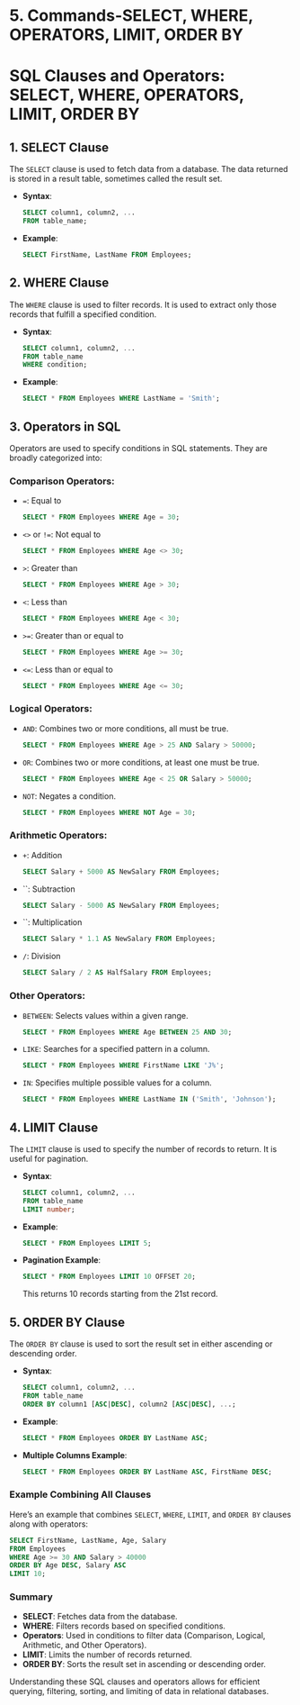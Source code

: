 # 5. Commands-SELECT, WHERE, OPERATORS, LIMIT, ORDER BY

# SQL Clauses and Operators: SELECT, WHERE, OPERATORS, LIMIT, ORDER BY

## 1. SELECT Clause

The `SELECT` clause is used to fetch data from a database. The data returned is stored in a result table, sometimes called the result set.

- **Syntax**:
    
    ```sql
    SELECT column1, column2, ...
    FROM table_name;
    
    ```
    
- **Example**:
    
    ```sql
    SELECT FirstName, LastName FROM Employees;
    
    ```
    

## 2. WHERE Clause

The `WHERE` clause is used to filter records. It is used to extract only those records that fulfill a specified condition.

- **Syntax**:
    
    ```sql
    SELECT column1, column2, ...
    FROM table_name
    WHERE condition;
    
    ```
    
- **Example**:
    
    ```sql
    SELECT * FROM Employees WHERE LastName = 'Smith';
    
    ```
    

## 3. Operators in SQL

Operators are used to specify conditions in SQL statements. They are broadly categorized into:

### Comparison Operators:

- `=`: Equal to
    
    ```sql
    SELECT * FROM Employees WHERE Age = 30;
    
    ```
    
- `<>` or `!=`: Not equal to
    
    ```sql
    SELECT * FROM Employees WHERE Age <> 30;
    
    ```
    
- `>`: Greater than
    
    ```sql
    SELECT * FROM Employees WHERE Age > 30;
    
    ```
    
- `<`: Less than
    
    ```sql
    SELECT * FROM Employees WHERE Age < 30;
    
    ```
    
- `>=`: Greater than or equal to
    
    ```sql
    SELECT * FROM Employees WHERE Age >= 30;
    
    ```
    
- `<=`: Less than or equal to
    
    ```sql
    SELECT * FROM Employees WHERE Age <= 30;
    
    ```
    

### Logical Operators:

- `AND`: Combines two or more conditions, all must be true.
    
    ```sql
    SELECT * FROM Employees WHERE Age > 25 AND Salary > 50000;
    
    ```
    
- `OR`: Combines two or more conditions, at least one must be true.
    
    ```sql
    SELECT * FROM Employees WHERE Age < 25 OR Salary > 50000;
    
    ```
    
- `NOT`: Negates a condition.
    
    ```sql
    SELECT * FROM Employees WHERE NOT Age = 30;
    
    ```
    

### Arithmetic Operators:

- `+`: Addition
    
    ```sql
    SELECT Salary + 5000 AS NewSalary FROM Employees;
    
    ```
    
- ``: Subtraction
    
    ```sql
    SELECT Salary - 5000 AS NewSalary FROM Employees;
    
    ```
    
- ``: Multiplication
    
    ```sql
    SELECT Salary * 1.1 AS NewSalary FROM Employees;
    
    ```
    
- `/`: Division
    
    ```sql
    SELECT Salary / 2 AS HalfSalary FROM Employees;
    
    ```
    

### Other Operators:

- `BETWEEN`: Selects values within a given range.
    
    ```sql
    SELECT * FROM Employees WHERE Age BETWEEN 25 AND 30;
    
    ```
    
- `LIKE`: Searches for a specified pattern in a column.
    
    ```sql
    SELECT * FROM Employees WHERE FirstName LIKE 'J%';
    
    ```
    
- `IN`: Specifies multiple possible values for a column.
    
    ```sql
    SELECT * FROM Employees WHERE LastName IN ('Smith', 'Johnson');
    
    ```
    

## 4. LIMIT Clause

The `LIMIT` clause is used to specify the number of records to return. It is useful for pagination.

- **Syntax**:
    
    ```sql
    SELECT column1, column2, ...
    FROM table_name
    LIMIT number;
    
    ```
    
- **Example**:
    
    ```sql
    SELECT * FROM Employees LIMIT 5;
    
    ```
    
- **Pagination Example**:
    
    ```sql
    SELECT * FROM Employees LIMIT 10 OFFSET 20;
    
    ```
    
    This returns 10 records starting from the 21st record.
    

## 5. ORDER BY Clause

The `ORDER BY` clause is used to sort the result set in either ascending or descending order.

- **Syntax**:
    
    ```sql
    SELECT column1, column2, ...
    FROM table_name
    ORDER BY column1 [ASC|DESC], column2 [ASC|DESC], ...;
    
    ```
    
- **Example**:
    
    ```sql
    SELECT * FROM Employees ORDER BY LastName ASC;
    
    ```
    
- **Multiple Columns Example**:
    
    ```sql
    SELECT * FROM Employees ORDER BY LastName ASC, FirstName DESC;
    
    ```
    

### Example Combining All Clauses

Here’s an example that combines `SELECT`, `WHERE`, `LIMIT`, and `ORDER BY` clauses along with operators:

```sql
SELECT FirstName, LastName, Age, Salary
FROM Employees
WHERE Age >= 30 AND Salary > 40000
ORDER BY Age DESC, Salary ASC
LIMIT 10;

```

### Summary

- **SELECT**: Fetches data from the database.
- **WHERE**: Filters records based on specified conditions.
- **Operators**: Used in conditions to filter data (Comparison, Logical, Arithmetic, and Other Operators).
- **LIMIT**: Limits the number of records returned.
- **ORDER BY**: Sorts the result set in ascending or descending order.

Understanding these SQL clauses and operators allows for efficient querying, filtering, sorting, and limiting of data in relational databases.
